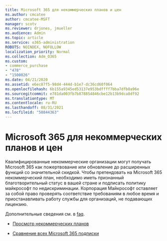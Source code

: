 ```yaml
---
title: Microsoft 365 для некоммерческих планов и цен
ms.author: cmcatee
author: cmcatee-MSFT
manager: scotv
ms.reviewer: drjones, jmueller
ms.audience: Admin
ms.topic: article
ms.service: o365-administration
ROBOTS: NOINDEX, NOFOLLOW
localization_priority: Normal
ms.collection: Adm_O365
ms.custom:
- commerce_purchase
- "478"
- "1500026"
ms.date: 04/21/2020
ms.assetid: e6ec87f5-98d4-444d-b1e7-dc36cd60f064
ms.openlocfilehash: 6b155a9345ed53137e953bdffff7bba7dfb0a96e
ms.sourcegitcommit: e781da003fb7b878854846cbe12b13b9dca8df92
ms.translationtype: MT
ms.contentlocale: ru-RU
ms.lasthandoff: 08/31/2021
ms.locfileid: "58844363"
---
```

# <a name="microsoft-365-for-nonprofit-plans-and-pricing"></a>Microsoft 365 для некоммерческих планов и цен

Квалифицированные некоммерческие организации могут получать Microsoft 365 как пожертвование или обновление до расширенных функций со значительной скидкой. Чтобы претендовать на Microsoft 365 некоммерческий план, необходимо иметь признанный благотворительный статус в вашей стране и подписать политику майкрософт по недискриминации. [](https://go.microsoft.com/fwlink/p/?LinkID=330253) Корпорация Майкрософт оставляет за собой право проверять соответствие требованиям в любое время и приостанавливать работу службы для организаций, не подавающих лицензию.
  
Дополнительные сведения см. в [faq](https://products.office.com/nonprofit/office-365-nonprofit).
  
- [Просмотр некоммерческих планов](https://products.office.com/nonprofit/office-365-nonprofit-plans-and-pricing?tab=1)

- [Сравнение всех Microsoft 365 подписки](https://products.office.com/business/compare-more-office-365-for-business-plans)